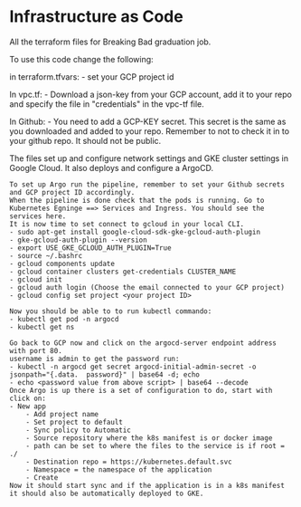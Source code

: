 # Infrastructure as Code

All the terraform files for Breaking Bad graduation job.

To use this code change the following:

in terraform.tfvars:
    - set your GCP project id

In vpc.tf:
    - Download a json-key from your GCP account, add it to your repo and specify the file in "credentials" in the vpc-tf file.

In Github:
    - You need to add a GCP-KEY secret. This secret is the same as you downloaded and added to your repo. Remember to not to check it in to your github repo. It should not be public.

The files set up and configure network settings and GKE cluster settings in Google Cloud. It also deploys and configure a ArgoCD.

    To set up Argo run the pipeline, remember to set your Github secrets and GCP project ID accordingly.
    When the pipeline is done check that the pods is running. Go to Kubernetes Egninge ==> Services and Ingress. You should see the services here.
    It is now time to set connect to gcloud in your local CLI. 
    - sudo apt-get install google-cloud-sdk-gke-gcloud-auth-plugin
    - gke-gcloud-auth-plugin --version 
    - export USE_GKE_GCLOUD_AUTH_PLUGIN=True
    - source ~/.bashrc
    - gcloud components update
    - gcloud container clusters get-credentials CLUSTER_NAME
    - gcloud init
    - gcloud auth login (Choose the email connected to your GCP project)
    - gcloud config set project <your project ID>

    Now you should be able to to run kubectl commando:
    - kubectl get pod -n argocd
    - kubectl get ns
    
    Go back to GCP now and click on the argocd-server endpoint address with port 80.
    username is admin to get the password run:
    - kubectl -n argocd get secret argocd-initial-admin-secret -o jsonpath="{.data.  password}" | base64 -d; echo
    - echo <password value from above script> | base64 --decode
    Once Argo is up there is a set of configuration to do, start with click on:
    - New app
        - Add project name
        - Set project to default
        - Sync policy to Automatic
        - Source repository where the k8s manifest is or docker image
        - path can be set to where the files to the service is if root = ./
        - Destination repo = https://kubernetes.default.svc
        - Namespace = the namespace of the application
        - Create
    Now it should start sync and if the application is in a k8s manifest it should also be automatically deployed to GKE.
